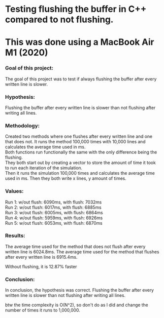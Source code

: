# Testing flushing the buffer in C++ compared to not flushing.
# This was done using a MacBook Air M1 (2020)

### Goal of this project:
The goal of this project was to test if always flushing the buffer after every written line is slower.

### Hypothesis: 
Flushing the buffer after every written line is slower than not flushing after writing all lines.

### Methodology:
Created two methods where one flushes after every written line and one that does not.
It runs the method 100,000 times with 10,000 lines and calculates the average time used in ms.  
Both functions run functionally the same with the only difference being the flushing.   
They both start out by creating a vector to store the amount of time it took to run each iteration of the simulation.  
Then it runs the simulation 100,000 times and calculates the average time used in ms.
Then they both write x lines, y amount of times.

### Values:
Run 1: w/out flush: 6090ms, with flush: 7032ms  
Run 2: w/out flush: 6017ms, with flush: 6885ms  
Run 3: w/out flush: 6005ms, with flush: 6864ms  
Run 4: w/out flush: 5959ms, with flush: 6926ms  
Run 5: w/out flush: 6053ms, with flush: 6870ms

### Results:
The average time used for the method that does not flush after every written line is 6024.8ms.
The average time used for the method that flushes after every written line is 6915.4ms.

Without flushing, it is 12.87% faster

### Conclusion:

In conclusion, the hypothesis was correct. Flushing the buffer after every written line is slower than not flushing after writing all lines.

btw the time complexity is O(N^2), so don't do as I did and change the number of times it runs to 1,000,000.
